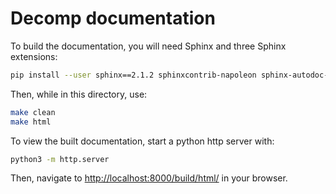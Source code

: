 # Decomp documentation

To build the documentation, you will need Sphinx and three Sphinx extensions:

```bash
pip install --user sphinx==2.1.2 sphinxcontrib-napoleon sphinx-autodoc-typehints sphinx_rtd_theme
```

Then, while in this directory, use:

```bash
make clean
make html
```

To view the built documentation, start a python http server with:


```bash
python3 -m http.server
```

Then, navigate to [http://localhost:8000/build/html/](http://localhost:8000/build/html/) in your browser.
